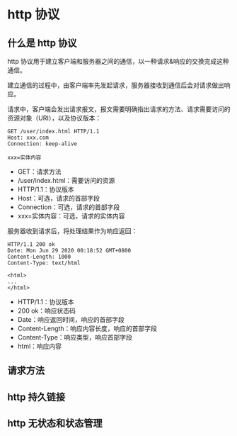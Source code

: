 # http 协议

## 什么是 http 协议

http 协议用于建立客户端和服务器之间的通信，以一种请求&响应的交换完成这种通信。

建立通信的过程中，由客户端率先发起请求，服务器接收到通信后会对请求做出响应。

请求中，客户端会发出请求报文，报文需要明确指出请求的方法、请求需要访问的资源对象（URI），以及协议版本：

```http
GET /user/index.html HTTP/1.1
Host: xxx.com
Connection: keep-alive

xxx=实体内容
```

- GET：请求方法
- /user/index.html：需要访问的资源
- HTTP/1.1：协议版本
- Host：可选，请求的首部字段
- Connection：可选，请求的首部字段
- xxx=实体内容：可选，请求的实体内容

服务器收到请求后，将处理结果作为响应返回：

```http
HTTP/1.1 200 ok
Date: Mon Jun 29 2020 00:18:52 GMT+0800
Content-Length: 1000
Content-Type: text/html

<html>
...
</html>
```

- HTTP/1.1：协议版本
- 200 ok：响应状态码
- Date：响应返回时间，响应的首部字段
- Content-Length：响应内容长度，响应的首部字段
- Content-Type：响应类型，响应首部字段
- html：响应内容

## 请求方法

## http 持久链接

## http 无状态和状态管理
